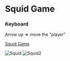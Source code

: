 # Squid Game

### Keyboard

Arrow up => move the "player"


[Squid Game](https://leon-a1.github.io/SquidGame/)

![Squid](https://user-images.githubusercontent.com/28397876/144016500-4e068360-e7b2-4626-9670-7efcc9f4d041.png)
![Squid2](https://user-images.githubusercontent.com/28397876/144016503-c730a799-c8cc-4fff-9eb7-c4cb8d71cd5a.png)
